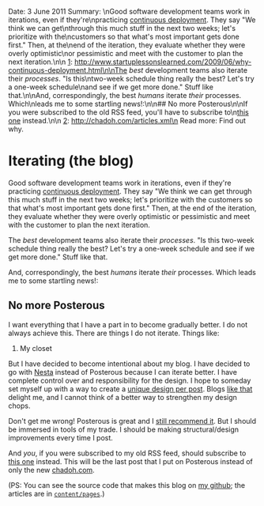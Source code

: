 Date: 3 June 2011
Summary: \nGood software development teams work in iterations, even if they're\npracticing [continuous deployment][1]. They say "We think we can get\nthrough this much stuff in the next two weeks; let's prioritize with the\ncustomers so that what's most important gets done first." Then, at the\nend of the iteration, they evaluate whether they were overly optimistic\nor pessimistic and meet with the customer to plan the next iteration.\n\n  [1]: http://www.startuplessonslearned.com/2009/06/why-continuous-deployment.html\n\nThe *best* development teams also iterate their *processes*. "Is this\ntwo-week schedule thing really the best? Let's try a one-week schedule\nand see if we get more done." Stuff like that.\n\nAnd, correspondingly, the best *humans* iterate *their* processes. Which\nleads me to some startling news!:\n\n## No more Posterous\n\nIf you were subscribed to the old RSS feed, you'll have to subscribe to\n[this one][2] instead.\n\n  [2]: http://chadoh.com/articles.xml\n
Read more: Find out why.

# Iterating (the blog)

Good software development teams work in iterations, even if they're
practicing [continuous deployment][1]. They say "We think we can get
through this much stuff in the next two weeks; let's prioritize with the
customers so that what's most important gets done first." Then, at the
end of the iteration, they evaluate whether they were overly optimistic
or pessimistic and meet with the customer to plan the next iteration.

The *best* development teams also iterate their *processes*. "Is this
two-week schedule thing really the best? Let's try a one-week schedule
and see if we get more done." Stuff like that.

And, correspondingly, the best *humans* iterate *their* processes. Which
leads me to some startling news!:

## No more Posterous

I want everything that I have a part in to become gradually better. I do
not always achieve this. There are things I do not iterate. Things like:

1. My closet

But I have decided to become intentional about my blog. I have decided
to go with [Nesta][2] instead of Posterous because I can iterate better.
I have complete control over and responsibility for the design. I hope
to someday set myself up with a way to create a [unique design per
post][3]. Blogs [like that][4] delight me, and I cannot think of a better way
to strengthen my design chops.

Don't get me wrong! Posterous is great and I [still recommend it][5].
But I should be immersed in tools of my trade. I should be making
structural/design improvements every time I post.

And *you*, if you were subscribed to my old RSS feed, should subscribe
to [this one][6] instead. This will be the last post that I put on
Posterous instead of only the new [chadoh.com][8].

(PS: You can see the source code that makes this blog on [my github][7];
the articles are in [`content/pages`][9].)

  [1]: http://www.startuplessonslearned.com/2009/06/why-continuous-deployment.html
  [2]: http://nestacms.com/
  [3]: http://chadoh.com/print-vs-web-design
  [4]: http://blog.peepcode.com/tutorials/2010/about-this-blog
  [5]: http://chadoh.com/good-coders-are-lazy
  [6]: http://chadoh.com/articles.xml
  [7]: https://github.com/chadoh/chadoh.com
  [8]: http://chadoh.com
  [9]: https://github.com/chadoh/chadoh.com/tree/master/content/pages
